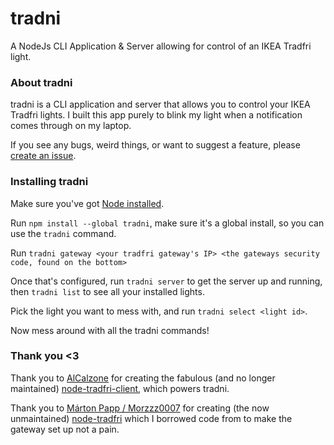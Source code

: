 # tradni
A NodeJs CLI Application &amp; Server allowing for control of an IKEA Tradfri light.

### About tradni
tradni is a CLI application and server that allows you to control your IKEA Tradfri lights.
I built this app purely to blink my light when a notification comes through on my laptop.

If you see any bugs, weird things, or want to suggest a feature, please [create an issue](https://github.com/tascord/tradni/issues/new/choose).

### Installing tradni
Make sure you've got [Node installed](https://no.de).

Run `npm install --global tradni`, make sure it's a global install, so you can use the `tradni` command.

Run `tradni gateway <your tradfri gateway's IP> <the gateways security code, found on the bottom>`

Once that's configured, run `tradni server` to get the server up and running, then `tradni list` to see all your installed lights.

Pick the light you want to mess with, and run `tradni select <light id>`.

Now mess around with all the tradni commands!

### Thank you <3
Thank you to [AlCalzone](https://github.com/AlCalzone) for creating the fabulous (and no longer maintained) [node-tradfri-client](https://github.com/AlCalzone/node-tradfri-client), which powers tradni.

Thank you to [Márton Papp / Morzzz0007](https://github.com/morzzz007) for creating (the now unmaintained) [node-tradfri](https://github.com/morzzz007/node-tradfri) which I borrowed code from to make the gateway set up not a pain.
